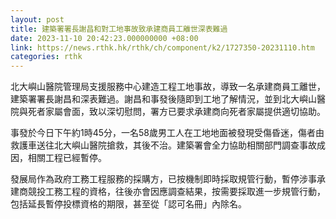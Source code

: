 ```yaml
---
layout: post
title: 建築署署長謝昌和對工地事故致承建商員工離世深表難過
date: 2023-11-10 20:42:23.000000000 +08:00
link: https://news.rthk.hk/rthk/ch/component/k2/1727350-20231110.htm
categories: rthk
---
```


北大嶼山醫院管理局支援服務中心建造工程工地事故，導致一名承建商員工離世，建築署署長謝昌和深表難過。謝昌和事發後隨即到工地了解情況，並到北大嶼山醫院與死者家屬會面，致以深切慰問，署方已要求承建商向死者家屬提供適切協助。

事發於今日下午約1時45分，一名58歲男工人在工地地面被發現受傷昏迷，傷者由救護車送往北大嶼山醫院搶救，其後不治。建築署會全力協助相關部門調查事故成因，相關工程已經暫停。

發展局作為政府工務工程服務的採購方，已按機制即時採取規管行動，暫停涉事承建商競投工務工程的資格，往後亦會因應調查結果，按需要採取進一步規管行動，包括延長暫停投標資格的期限，甚至從「認可名冊」內除名。

